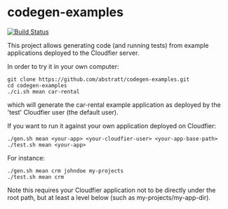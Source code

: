 codegen-examples
================


[![Build Status](https://textuml.ci.cloudbees.com/buildStatus/icon?job=codegen-examples)](https://textuml.ci.cloudbees.com/job/codegen-examples/)

This project allows generating code (and running tests) from example applications deployed to the Cloudfier server.

In order to try it in your own computer:

```
git clone https://github.com/abstratt/codegen-examples.git
cd codegen-examples
./ci.sh mean car-rental
```

which will generate the car-rental example application as deployed by the 'test' Cloudfier user (the default user).

If you want to run it against your own application deployed on Cloudfier:

    ./gen.sh mean <your-app> <your-cloudfier-user> <your-app-base-path>
    ./test.sh mean <your-app>
    
For instance:

    ./gen.sh mean crm johndoe my-projects
    ./test.sh mean crm

Note this requires your Cloudfier application not to be directly under the root path, but at least a level below (such as my-projects/my-app-dir).
